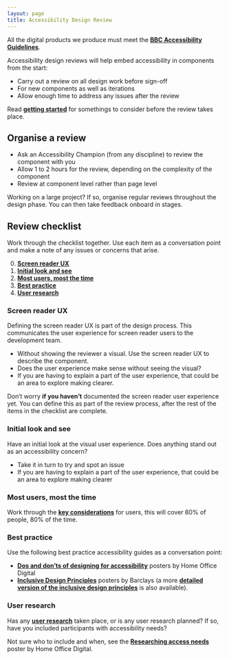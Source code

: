 ```yaml
---
layout: page
title: Accessibility Design Review
---
```

All the digital products we produce must meet the **[BBC Accessibility Guidelines](https://www.bbc.co.uk/accessibility/forproducts/)**. 

Accessibility design reviews will help embed accessibility in components from the start:

- Carry out a review on all design work before sign-off
- For new components as well as iterations
- Allow enough time to address any issues after the review

Read **[getting started](https://www.bbc.co.uk/gel/guidelines/how-to-design-for-accessibility#getting-started)** for somethings to consider before the review takes place.

## Organise a review
- Ask an Accessibility Champion (from any discipline) to review the component with you
- Allow 1 to 2 hours for the review, depending on the complexity of the component
- Review at component level rather than page level

Working on a large project? If so, organise regular reviews throughout the design phase. You can then take feedback onboard in stages.

## Review checklist
Work through the checklist together. Use each item as a conversation point and make a note of any issues or concerns that arise.

0. **[Screen reader UX](#screen-reader-ux)**
1. **[Initial look and see](#initial-look-and-see)**
2. **[Most users, most the time](#most-users-most-the-time)**
3. **[Best practice](#best-practice)**
4. **[User research](#user-research)**

### Screen reader UX
Defining the screen reader UX is part of the design process. This communicates the user experience for screen reader users to the development team.

- Without showing the reviewer a visual. Use the screen reader UX to describe the component.
- Does the user experience make sense without seeing the visual?
- If you are having to explain a part of the user experience, that could be an area to explore making clearer.

Don’t worry **if you haven’t** documented the screen reader user experience yet. You can define this as part of the review process, after the rest of the items in the checklist are complete.

### Initial look and see
Have an initial look at the visual user experience. Does anything stand out as an accessibility concern?

- Take it in turn to try and spot an issue
- If you are having to explain a part of the user experience, that could be an area to explore making clearer

### Most users, most the time
Work through the **[key considerations](https://www.bbc.co.uk/gel/guidelines/how-to-design-for-accessibility#key-considerations)** for users, this will cover 80% of people, 80% of the time. 

### Best practice
Use the following best practice accessibility guides as a conversation point:

- **[Dos and don’ts of designing for accessibility](https://github.com/UKHomeOffice/posters/blob/master/accessibility/dos-donts/posters_en-UK/accessibility-posters-set.pdf)** posters by Home Office Digital
- **[Inclusive Design Principles](https://inclusivedesignprinciples.org/posters/single.pdf)** posters by Barclays (a more **[detailed version of the inclusive design principles](https://inclusivedesignprinciples.org/posters/multiple.pdf)** is also available).

### User research
Has any **[user research](https://www.bbc.co.uk/gel/guidelines/how-to-design-for-accessibility#user-testing)** taken place, or is any user research planned? If so, have you included participants with accessibility needs? 

Not sure who to include and when, see the **[Researching access needs](https://github.com/UKHomeOffice/posters/blob/master/accessibility/researching-access-needs/Research-who_to_include_when%3F.pdf)** poster by Home Office Digital.
